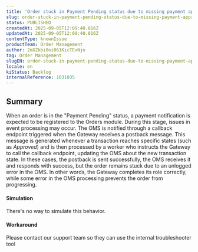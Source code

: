 ```yaml
---
title: 'Order stuck in Payment Pending status due to missing payment approved notification'
slug: order-stuck-in-payment-pending-status-due-to-missing-payment-approved-notification
status: PUBLISHED
createdAt: 2025-09-05T12:09:40.816Z
updatedAt: 2025-09-05T12:09:40.816Z
contentType: knownIssue
productTeam: Order Management
author: 2mXZkbi0oi061KicTExNjo
tag: Order Management
slugEN: order-stuck-in-payment-pending-status-due-to-missing-payment-approved-notification
locale: en
kiStatus: Backlog
internalReference: 1031035
---
```


## Summary



When an order is in the "Payment Pending" status, a payment notification is expected to be registered to the Orders module. During this stage, issues in event processing may occur.
The OMS is notified through a callback endpoint triggered when the Gateway receives a postback message. This message is generated whenever a transaction reaches specific states (such as _Approved_) and is then processed by a worker who instructs the Gateway to call the callback endpoint, updating the OMS about the new transaction state.
In these cases, the postback is sent successfully, the OMS receives it and responds with success, but the order remains stuck due to an unlogged error in the OMS.
In other words, the Gateway completes its role correctly, while some error in the OMS processing prevents the order from progressing.


#### Simulation



There's no way to simulate this behavior.


#### Workaround



Please contact our support team so they can use the internal troubleshooter tool



